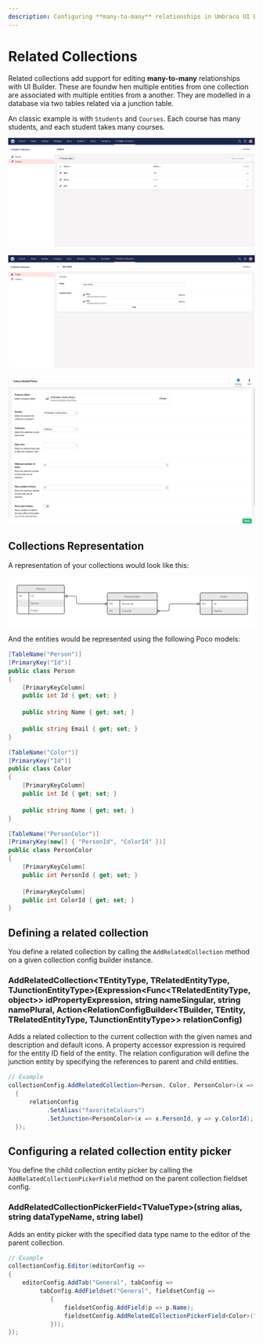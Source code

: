 ```yaml
---
description: Configuring **many-to-many** relationships in Umbraco UI Builder, the backoffice UI builder for Umbraco.
---
```


# Related Collections

Related collections add support for editing **many-to-many** relationships with UI Builder. These are foundw hen multiple entities from one collection are associated with multiple entities from a another. They are modelled in a database via two tables related via a junction table.

An classic example is with `Students` and `Courses`.  Each course has many students, and each student takes many courses.

![Child Collection](../images/related_collections_child.png)

![Parent Collection](../images/related_collections_parent.png)

![Entity Picker](../images/related_collections_entity_picker.png)

## Collections Representation

A representation of your collections would look like this:

![Related Collections Diagram](../images/related_collections_diagram.png)

And the entities would be represented using the following Poco models:

```csharp
[TableName("Person")]
[PrimaryKey("Id")]
public class Person
{
    [PrimaryKeyColumn]
    public int Id { get; set; }

    public string Name { get; set; }

    public string Email { get; set; }
}
```

```csharp
[TableName("Color")]
[PrimaryKey("Id")]
public class Color
{
    [PrimaryKeyColumn]
    public int Id { get; set; }

    public string Name { get; set; }
}
```

```csharp
[TableName("PersonColor")]
[PrimaryKey(new[] { "PersonId", "ColorId" })]
public class PersonColor
{
    [PrimaryKeyColumn]
    public int PersonId { get; set; }

    [PrimaryKeyColumn]
    public int ColorId { get; set; }
}
```

## Defining a related collection

You define a related collection by calling the `AddRelatedCollection` method on a given collection config builder instance.

### **AddRelatedCollection&lt;TEntityType, TRelatedEntityType, TJunctionEntityType&gt;(Expression&lt;Func&lt;TRelatedEntityType, object&gt;&gt; idPropertyExpression, string nameSingular, string namePlural, Action&lt;RelationConfigBuilder&lt;TBuilder, TEntity, TRelatedEntityType, TJunctionEntityType&gt;&gt; relationConfig)**

Adds a related collection to the current collection with the given names and description and default icons. A property accessor expression is required for the entity ID field of the entity. The relation configuration will define the junction entity by specifying the references to parent and child entities.

```csharp
// Example
collectionConfig.AddRelatedCollection<Person, Color, PersonColor>(x => x.Id, "Favorite Color", "Favorite Colours", relationConfig =>
  {
      relationConfig
           .SetAlias("favoriteColours")
           .SetJunction<PersonColor>(x => x.PersonId, y => y.ColorId);
  });
```

## Configuring a related collection entity picker

You define the child collection entity picker by calling the `AddRelatedCollectionPickerField` method on the parent collection fieldset config.

### **AddRelatedCollectionPickerField&lt;TValueType&gt;(string alias, string dataTypeName, string label)**

Adds an entity picker with the specified data type name to the editor of the parent collection.

```csharp
// Example
collectionConfig.Editor(editorConfig =>
{
    editorConfig.AddTab("General", tabConfig =>
         tabConfig.AddFieldset("General", fieldsetConfig =>
            {
                fieldsetConfig.AddField(p => p.Name);
                fieldsetConfig.AddRelatedCollectionPickerField<Color>("favoriteColours", "Colours Related Picker", "Favorite Colors");
            }));
});
```
